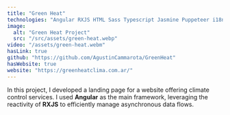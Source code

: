 ```yaml
---
title: "Green Heat"
technologies: "Angular RXJS HTML Sass Typescript Jasmine Puppeteer i18n SSR"
image:
  alt: "Green Heat Project"
  src: "/src/assets/green-heat.webp"
video: "/assets/green-heat.webm"
hasLink: true
github: "https://github.com/AgustinCammarota/GreenHeat"
hasWebsite: true
website: "https://greenheatclima.com.ar/"
---
```

In this project, I developed a landing page for a website offering climate control services. I used **Angular** as the main framework, leveraging the reactivity of **RXJS** to efficiently manage asynchronous data flows.
